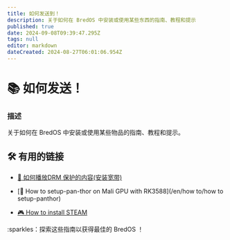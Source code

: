 ```yaml
---
title: 如何发送到！
description: 关于如何在 BredOS 中安装或使用某些东西的指南、教程和提示
published: true
date: 2024-09-08T09:39:47.295Z
tags: null
editor: markdown
dateCreated: 2024-08-27T06:01:06.954Z
---
```


# 📚 如何发送！

### **描述**

关于如何在 BredOS 中安装或使用某些物品的指南、教程和提示。

## 🛠️ 有用的链接

- [🎥 如何播放DRM 保护的内容(安装宽带)](/en/how-to/widevine-watch-drm-content)

- [🐾 How to setup-pan-thor on Mali GPU with RK3588](/en/how to/how to setup-panthor)

- [🎮 How to install STEAM](/en/how-to/how-to-install-steam)

:sparkles：探索这些指南以获得最佳的 BredOS ！
